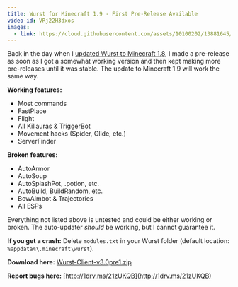 ```yaml
---
title: Wurst for Minecraft 1.9 - First Pre-Release Available
video-id: VRj22H3dxos
images:
  - link: https://cloud.githubusercontent.com/assets/10100202/13881645/f8bff664-ed21-11e5-83ee-baf90b2cb07d.png
---
```

Back in the day when I [updated Wurst to Minecraft 1.8](https://old.wurst-client.tk/news/wurstforminecraft18-firstpre-releaseavailable), I made a pre-release as soon as I got a somewhat working version and then kept making more pre-releases until it was stable. The update to Minecraft 1.9 will work the same way.

**Working features:**

- Most commands
- FastPlace
- Flight
- All Killauras & TriggerBot
- Movement hacks (Spider, Glide, etc.)
- ServerFinder

<!--read more-->

**Broken features:**

- AutoArmor
- AutoSoup
- AutoSplashPot, .potion, etc.
- AutoBuild, BuildRandom, etc.
- BowAimbot & Trajectories
- All ESPs

Everything not listed above is untested and could be either working or broken. The auto-updater _should_ be working, but I cannot guarantee it.

**If you get a crash:**
Delete `modules.txt` in your Wurst folder (default location: `%appdata%\.minecraft\wurst`).

**Download here:** [Wurst-Client-v3.0pre1.zip](https://github.com/Wurst-Imperium/Wurst-Client-for-MC-1.9.X/releases/download/v3.0pre1/Wurst-Client-v3.0pre1.zip)

**Report bugs here:** [http://1drv.ms/21zUKQB](http://1drv.ms/21zUKQB)
